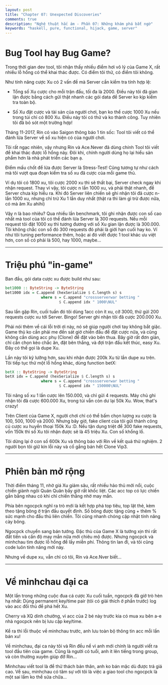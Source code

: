 ```yaml
---
layout: post
title: "Chapter 07: Unexpected Discoveries"
comments: true
description: "Nghệ thuật hắc ám - Phần 07: Những khám phá bất ngờ"
keywords: "haskell, pure, functional, hijack, game, server"
---
```


# Bug Tool hay Bug Game?

Trong thời gian dev tool, tôi nhận thấy nhiều điểm hơi vô lý của Game X, rất nhiều lỗ hổng có thể khai thác được. Có điểm tôi thử, có điểm tôi không.

Như tính năng cược Xu có 2 vấn đề mà Server cần kiểm tra tính hợp lệ:

* Tổng số Xu cược cho mỗi trận đấu, tối đa là 2000. Điều này tôi đã gian lận được bằng cách gửi thật nhanh các gói data để Server ko kịp kiểm tra toàn bộ.

* Số Xu đặt cược và tài sản của người chơi, bạn ko thể cược 1000 Xu nếu trong túi chỉ có 800 Xu. Điều này tôi có thử và ko thành công. Tuy nhiên tôi đã bỏ sót một trường hợp!

Tháng 11-2017, Rin có vào Saigon thông báo 1 tin sốc: Tool tôi viết có thể đánh lừa Server về số xu hiện có của người chơi.

Tôi rất ngạc nhiên, vậy nhưng Rin và Ace.Never đã dùng chính Tool tôi viết để khai thác được lỗ hổng này. Đôi khi, chính người dùng họ lại hiểu sản phẩm hơn là nhà phát triển các bạn ạ.

Điểm mấu chốt để lừa được Server là Stress-Test! Cũng tương tự như cách mà tôi vượt qua đoạn kiểm tra số xu đã cược của mỗi game thủ.

Ví dụ tôi có 1800 xu, tôi cược 2000 xu thì sẽ thất bại, Server check ngay khi nhận request. Thay vì vậy, tôi cược n lần 1000 xu, và phải thật nhanh, để Server chưa kịp hiểu ra. Khi đó Server liên chiến sẽ ghi nhận tôi đã cược n-lần 1000 xu, nhưng chỉ trừ Xu 1 lần duy nhất (thật ra thì làm gì trừ được nữa, có mà âm Xu ahihi)

Vậy n là bao nhiêu? Qua nhiều lần benchmark, tôi ghi nhận được con số cao nhất mà tool của tôi có thể đánh lừa Server là 300 requests. Nếu mỗi request tôi đặt 1000 xu thì tương đương với số Xu gian lận được là 300.000. Tôi không chắc con số đó 300 requests đó phải là giới hạn cuối hay ko. Ví như tôi tuning performance thêm, hoặc ai đó viết được 1 tool khác ưu việt hơn, con số có phải là 500, hay 1000, maybe...

---

# Triệu phú "in-game"

Ban đầu, gói data cược xu được build như sau:

```haskell
bet1000 :: ByteString -> ByteString
bet1000 idx = C.append (hexSerialize $ C.length s) s
                where s = C.append "crossserverwar betting "
                        $ C.append idx " 1000\NUL"
```
Sau lần gặp Rin, cuối tuần đó tôi dùng 1acc còn ít xu, cỡ 3000, thử gửi 200 requests cược xu tới Server. Bingo! Server ghi nhận tôi đã cược 200.000 Xu.

Phải nói thêm về cái lỗi trời ơi này, nó sẽ giúp người chơi tay không bắt giặc. Game thủ ko cần phải me đến sát giờ chiến đấu để đặt cược nữa, và cũng không cần dùng acc phụ (Clone) để đặt vào bên thua. Bây giờ rất đơn giản, chỉ cần chọn kèo chắc ăn, đặt bên thắng, và đợi trận đấu kết thúc, easy Xu. Đây có thể gọi là dupe Xu.

Lần này tôi kỹ lưỡng hơn, sau khi nhận được 200k Xu từ lần dupe xu trên. Tôi tiếp tục thử một lỗ hổng khác, dùng function betX:

```haskell
betX :: ByteString -> ByteString
betX idx = C.append (hexSerialize $ C.length s) s
                where s = C.append "crossserverwar betting "
                        $ C.append idx " 150000\NUL"
```

Tôi nâng số xu 1 lần cược lên 150.000, và chỉ gửi 4 requests. Máy chủ ghi nhận tôi đã cược 600.000 Xu, trong túi vẫn còn dư lại 50k Xu. Wow, that's crazy!

Trên Client của Game X, người chơi chỉ có thể bấm chọn lượng xu cược là 100, 500, 1000 và 2000. Nhưng bây giờ, fake client của tôi gửi thành công cú cược xu huyền thoại 150k Xu :D. Nếu tận dụng triệt để 300 fake requests, vốn 150k thì số Xu tôi nhận được sẽ là 45 triệu Xu. Con số khổng lồ.

Tôi dừng lại ở con số 600k Xu và thông báo với Rin về kết quả thử nghiệm. 2 người bọn tôi giữ kín lỗi này và cố gắng bán hết Clone Vip3.

---

# Phiên bản mở rộng

Thời điểm tháng 11, nhờ giá Xu giảm sâu, rất nhiều hảo thủ mới nổi, cuộc chiến giành ngôi Quán Quân bấy giờ rất khốc liệt. Các acc top có lực chiến gần bằng nhau có khi chỉ chiến thằng nhờ may mắn.

Phía bên ngocpck nghĩ ra trò mới là kết hợp phá top tiêu, top lật thẻ, kèm theo tặng bông ở trận đấu quyết định. Số bông được tặng cũng + thêm % sức mạnh cho đấu thủ liên chiến. Tôi cũng nhanh chóng cập nhật tính năng cày bông.

Ngocpck chuyển sang bán tướng. Đặc thù của Game X là tướng xịn thì rất đắt tiền và cần độ may mắn nữa mới chiêu mộ được. Nhưng ngocpck và minhchau tìm được lỗ hổng để lấy miễn phí. Thông tin lan đi, và tôi cũng code luôn tính năng mới này.

Nhưng về dupe xu, vẫn chỉ có tôi, Rin và Ace.Nver biết...

---

# Về minhchau đại ca

Một lần trong những cuộc đua cá cược Xu cuối tuần, ngocpck đã giở trò hèn hạ nhất: Dùng permanent key/time pair (tôi có giải thích ở phần trước) log vào acc đối thủ để phá hết Xu.

Cherry và XQ dính chưởng, vì acc của 2 bé này trước kia có mua xu bên a-e nhà ngocpck nên bị lưu cặp key/time.

Kể ra thì lỗi thuộc về minhchau trước, anh lưu toàn bộ thông tin acc mỗi lần bán xu!

Về minhchau, đại ca này tôi và Rin đều nể vì anh mới chính là người viết ra tool đầu tiên của game. Cũng là người có tuổi, anh ít lên tiếng trong group, và còn thường xuyên giúp đỡ Rin...

Minhchau viết tool là để thử thách bản thân, anh ko bán mặc dù được trả giá cao. Về sau, minhchau có tâm sự với tôi là việc a giao tool cho ngocpck là một sai lầm ko thể sửa chữa...